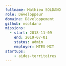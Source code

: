 ```yaml
---
fullname: Mathieu SOLDANO
role: Développeur
domaine: Développement
github: msoldano
missions:
  - start: 2018-11-09
    end: 2019-07-01
    status: admin
    employer: MTES-MCT
startups:
    - aides-territoires
---
```

